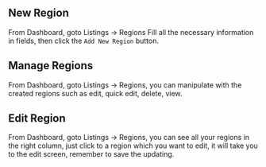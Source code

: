 ## New Region
From Dashboard, goto Listings -> Regions 
Fill all the necessary information in fields, then click the `Add New Region` button.

## Manage Regions
From Dashboard, goto Listings -> Regions, you can manipulate with the created regions such as edit, quick edit, delete, view.

## Edit Region
From Dashboard, goto Listings -> Regions, you can see all your regions in the right column, just click to a region which you want to edit, it will take you to the edit screen, remember to save the updating.
